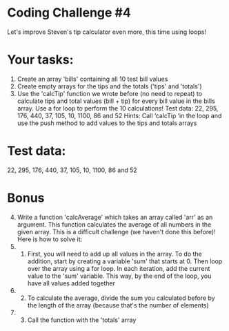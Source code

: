 # Coding Challenge #4
Let's improve Steven's tip calculator even more, this time using loops!

# Your tasks:
1. Create an array 'bills' containing all 10 test bill values
2. Create empty arrays for the tips and the totals ('tips' and 'totals')
3. Use the 'calcTip' function we wrote before (no need to repeat) to calculate 
tips and total values (bill + tip) for every bill value in the bills array. Use a for
loop to perform the 10 calculations!
Test data: 22, 295, 176, 440, 37, 105, 10, 1100, 86 and 52
Hints: Call ‘calcTip ‘in the loop and use the push method to add values to the 
tips and totals arrays

# Test data: 
22, 295, 176, 440, 37, 105, 10, 1100, 86 and 52

# Bonus
4. Write a function 'calcAverage' which takes an array called 'arr' as 
an argument. This function calculates the average of all numbers in the given 
array. This is a difficult challenge (we haven't done this before)! Here is how to 
solve it:
4. 1. First, you will need to add up all values in the array. To do the addition, 
start by creating a variable 'sum' that starts at 0. Then loop over the 
array using a for loop. In each iteration, add the current value to the 
'sum' variable. This way, by the end of the loop, you have all values 
added together
4. 2. To calculate the average, divide the sum you calculated before by the 
length of the array (because that's the number of elements)
4. 3. Call the function with the 'totals' array